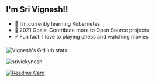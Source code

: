 


## I'm Sri Vignesh!!

- 🌱 I’m currently learning Kubernetes
- 🥅 2021 Goals: Contribute more to Open Source projects
- ⚡ Fun fact: I love to playing chess and watching movies

![Vignesh's GitHub stats](https://github-readme-stats.vercel.app/api?username=srivickynesh&bg_color=30,e96443,904e95&title_color=fff&text_color=fff)

<p><img align="center" src="https://github-readme-streak-stats.herokuapp.com/?user=srivickynesh&theme=dark" alt="srivickynesh" /></p>

[![Readme Card](https://github-readme-stats.vercel.app/api/pin/?username=srivickynesh&repo=kind )](https://github.com/srivickynesh/kind)

